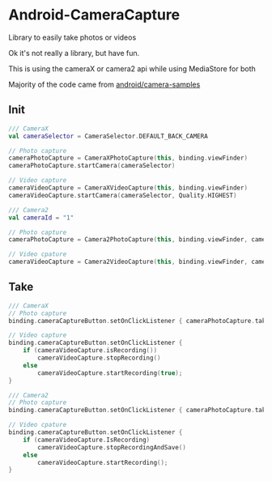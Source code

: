 # Android-CameraCapture
Library to easily take photos or videos

Ok it's not really a library, but have fun.

This is using the cameraX or camera2 api while using MediaStore for both

Majority of the code came from [android/camera-samples](https://github.com/android/camera-samples)

## Init
```kotlin
/// CameraX
val cameraSelector = CameraSelector.DEFAULT_BACK_CAMERA

// Photo capture
cameraPhotoCapture = CameraXPhotoCapture(this, binding.viewFinder)
cameraPhotoCapture.startCamera(cameraSelector)

// Video capture
cameraVideoCapture = CameraXVideoCapture(this, binding.viewFinder)
cameraVideoCapture.startCamera(cameraSelector, Quality.HIGHEST)

/// Camera2
val cameraId = "1"

// Photo capture
cameraPhotoCapture = Camera2PhotoCapture(this, binding.viewFinder, cameraId, ImageFormat.JPEG)

// Video cpature
cameraVideoCapture = Camera2VideoCapture(this, binding.viewFinder, cameraId, 29, 1920, 1080)
```

## Take
```kotlin
/// CameraX
// Photo capture
binding.cameraCaptureButton.setOnClickListener { cameraPhotoCapture.takePhoto() }

// Video capture
binding.cameraCaptureButton.setOnClickListener {
    if (cameraVideoCapture.isRecording())
        cameraVideoCapture.stopRecording()
    else
        cameraVideoCapture.startRecording(true);
}

/// Camera2
// Photo capture
binding.cameraCaptureButton.setOnClickListener { cameraPhotoCapture.takeAndSavePhoto() }

// Video cpature
binding.cameraCaptureButton.setOnClickListener {
    if (cameraVideoCapture.IsRecording)
        cameraVideoCapture.stopRecordingAndSave()
    else
        cameraVideoCapture.startRecording();
}
 ```
